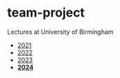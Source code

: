 # team-project
Lectures at University of Birmingham

* [2021](./2021)
* [2022](./2022)
* [2023](./2023)
* [**2024**](./2024)

